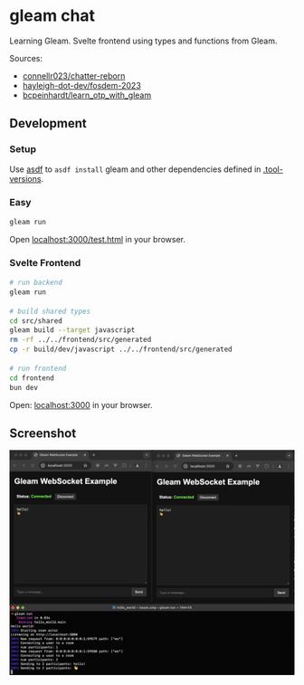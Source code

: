 # gleam chat

Learning Gleam. Svelte frontend using types and functions from Gleam.

Sources:
- [connellr023/chatter-reborn](https://github.com/connellr023/chatter-reborn)
- [hayleigh-dot-dev/fosdem-2023](https://github.com/hayleigh-dot-dev/fosdem-2023)
- [bcpeinhardt/learn_otp_with_gleam](https://github.com/bcpeinhardt/learn_otp_with_gleam)

## Development

### Setup
Use [asdf](https://asdf-vm.com/guide/getting-started.html) to `asdf install` gleam and other dependencies defined in [.tool-versions](./.tool-versions).

### Easy
```sh
gleam run
```
Open [localhost:3000/test.html](http://localhost:3000/test.html) in your browser.

### Svelte Frontend
```sh
# run backend
gleam run

# build shared types
cd src/shared
gleam build --target javascript
rm -rf ../../frontend/src/generated
cp -r build/dev/javascript ../../frontend/src/generated

# run frontend
cd frontend
bun dev
```

Open: [localhost:3000](http://localhost:3000) in your browser.

## Screenshot

![Screenshot](./docs/screenshot.png)